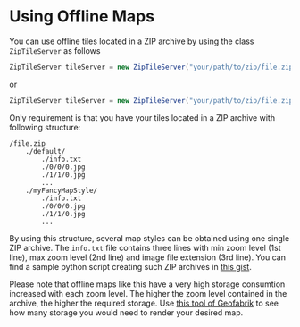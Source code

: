 # Using Offline Maps

You can use offline tiles located in a ZIP archive by using the class `ZipTileServer` as follows

```csharp
ZipTileServer tileServer = new ZipTileServer("your/path/to/zip/file.zip")
```

or

```csharp
ZipTileServer tileServer = new ZipTileServer("your/path/to/zip/file.zip", "myFancyMapStyle")
```

Only requirement is that you have your tiles located in a ZIP archive with following structure:

```
/file.zip
	./default/
		./info.txt
		./0/0/0.jpg
		./1/1/0.jpg
		...
	./myFancyMapStyle/
		./info.txt
		./0/0/0.jpg
		./1/1/0.jpg
		...
```

By using this structure, several map styles can be obtained using one single ZIP archive. The `info.txt` file contains three lines with min zoom level (1st line), max zoom  level (2nd line) and image file extension (3rd line). You can find a sample python script creating such ZIP archives in [this gist](https://gist.github.com/sebastianknopf/d1d1819181240e17b6c16ba44f3d6c11).

Please note that offline maps like this have a very high storage consumtion increased with each zoom level. The higher the zoom level contained in the archive, the higher the required storage. Use [this tool of Geofabrik](https://tools.geofabrik.de/calc/#type=geofabrik_standard&bbox=8.5429,48.349,9.8395,49.1504) to see how many storage you would need to render your desired map.

